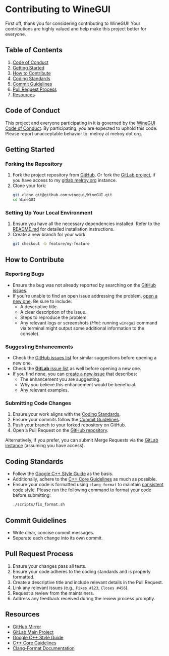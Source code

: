 # Contributing to WineGUI

First off, thank you for considering contributing to WineGUI! Your contributions are highly valued and help make this project better for everyone.

## Table of Contents

1. [Code of Conduct](#code-of-conduct)
2. [Getting Started](#getting-started)
3. [How to Contribute](#how-to-contribute)
4. [Coding Standards](#coding-standards)
5. [Commit Guidelines](#commit-guidelines)
6. [Pull Request Process](#pull-request-process)
7. [Resources](#resources)

## Code of Conduct

This project and everyone participating in it is governed by the [WineGUI Code of Conduct](CODE_OF_CONDUCT.md). By participating, you are expected to uphold this code. Please report unacceptable behavior to: melroy at melroy dot org.

## Getting Started

### Forking the Repository

1. Fork the project repository from [GitHub](https://github.com/winegui/WineGUI). Or fork the [GitLab project](https://gitlab.melroy.org/melroy/winegui), if you have access to my [gitlab.melroy.org](https://gitlab.melroy.org) instance.
2. Clone your fork:
    ```sh
    git clone git@github.com:winegui/WineGUI.git
    cd WineGUI
    ```

### Setting Up Your Local Environment

1. Ensure you have all the necessary dependencies installed. Refer to the [README.md](README.md) for detailed installation instructions.
2. Create a new branch for your work:
    ```sh
    git checkout -b feature/my-feature
    ```

## How to Contribute

### Reporting Bugs

- Ensure the bug was not already reported by searching on the [GitHub issues](https://github.com/winegui/WineGUI/issues).
- If you're unable to find an open issue addressing the problem, [open a new one](https://github.com/winegui/WineGUI/issues/new). Be sure to include:
  - A descriptive title.
  - A clear description of the issue.
  - Steps to reproduce the problem.
  - Any relevant logs or screenshots (_Hint:_ running `winegui` command via terminal might output some additional information to the console).

### Suggesting Enhancements

- Check the [GitHub issues list](https://github.com/winegui/WineGUI/issues) for similar suggestions before opening a new one.
- Check the [**GitLab** issue list](https://gitlab.melroy.org/melroy/winegui/-/issues) as well before opening a new one.
- If you find none, you can [create a new issue](https://github.com/winegui/WineGUI/issues/new) that describes:
  - The enhancement you are suggesting.
  - Why you believe this enhancement would be beneficial.
  - Any relevant examples.

### Submitting Code Changes

1. Ensure your work aligns with the [Coding Standards](#coding-standards).
2. Ensure your commits follow the [Commit Guidelines](#commit-guidelines).
3. Push your branch to your forked repository on GitHub.
4. Open a Pull Request on the [GitHub repository](https://github.com/winegui/WineGUI/pulls).

Alternatively, if you prefer, you can submit Merge Requests via the [GitLab instance](https://gitlab.melroy.org/WineGUI/WineGUI) (assuming you have access).

## Coding Standards

- Follow the [Google C++ Style Guide](https://google.github.io/styleguide/cppguide.html) as the basis.
- Additionally, adhere to the [C++ Core Guidelines](https://isocpp.github.io/CppCoreGuidelines/CppCoreGuidelines) as much as possible.
- Ensure your code is formatted using `clang-format` to maintain [consistent code style](.clang-format). Please run the following command to format your code before submitting:
  ```sh
  ./scripts/fix_format.sh
  ```

## Commit Guidelines

- Write clear, concise commit messages.
- Separate each change into its own commit.

## Pull Request Process

1. Ensure your changes pass all tests.
2. Ensure your code adheres to the coding standards and is properly formatted.
3. Create a descriptive title and include relevant details in the Pull Request.
4. Link any relevant issues (e.g., `Fixes #123`, `Closes #456`).
5. Request a review from the maintainers.
6. Address any feedback received during the review process promptly.

## Resources

- [GitHub Mirror](https://github.com/winegui/WineGUI)
- [GitLab Main Project](https://gitlab.melroy.org/WineGUI/WineGUI)
- [Google C++ Style Guide](https://google.github.io/styleguide/cppguide.html)
- [C++ Core Guidelines](https://isocpp.github.io/CppCoreGuidelines/CppCoreGuidelines)
- [Clang-Format Documentation](https://clang.llvm.org/docs/ClangFormat.html)
